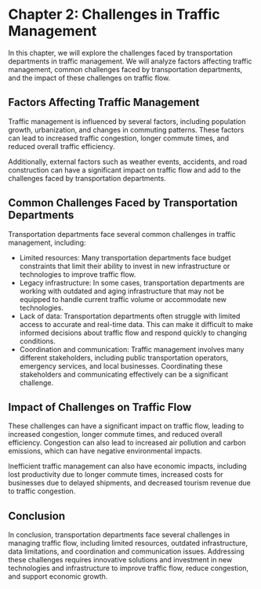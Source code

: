 Chapter 2: Challenges in Traffic Management
===========================================

In this chapter, we will explore the challenges faced by transportation departments in traffic management. We will analyze factors affecting traffic management, common challenges faced by transportation departments, and the impact of these challenges on traffic flow.

Factors Affecting Traffic Management
------------------------------------

Traffic management is influenced by several factors, including population growth, urbanization, and changes in commuting patterns. These factors can lead to increased traffic congestion, longer commute times, and reduced overall traffic efficiency.

Additionally, external factors such as weather events, accidents, and road construction can have a significant impact on traffic flow and add to the challenges faced by transportation departments.

Common Challenges Faced by Transportation Departments
-----------------------------------------------------

Transportation departments face several common challenges in traffic management, including:

* Limited resources: Many transportation departments face budget constraints that limit their ability to invest in new infrastructure or technologies to improve traffic flow.
* Legacy infrastructure: In some cases, transportation departments are working with outdated and aging infrastructure that may not be equipped to handle current traffic volume or accommodate new technologies.
* Lack of data: Transportation departments often struggle with limited access to accurate and real-time data. This can make it difficult to make informed decisions about traffic flow and respond quickly to changing conditions.
* Coordination and communication: Traffic management involves many different stakeholders, including public transportation operators, emergency services, and local businesses. Coordinating these stakeholders and communicating effectively can be a significant challenge.

Impact of Challenges on Traffic Flow
------------------------------------

These challenges can have a significant impact on traffic flow, leading to increased congestion, longer commute times, and reduced overall efficiency. Congestion can also lead to increased air pollution and carbon emissions, which can have negative environmental impacts.

Inefficient traffic management can also have economic impacts, including lost productivity due to longer commute times, increased costs for businesses due to delayed shipments, and decreased tourism revenue due to traffic congestion.

Conclusion
----------

In conclusion, transportation departments face several challenges in managing traffic flow, including limited resources, outdated infrastructure, data limitations, and coordination and communication issues. Addressing these challenges requires innovative solutions and investment in new technologies and infrastructure to improve traffic flow, reduce congestion, and support economic growth.
